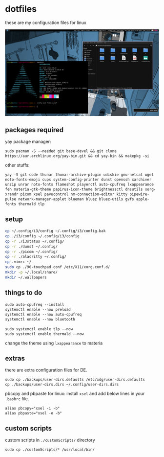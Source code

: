 # dotfiles

these are my configuration files for linux

![screenshot](https://github.com/syr1ne/dotfiles/blob/main/screenshot.png)

## packages required

yay package manager:
```
sudo pacman -S --needed git base-devel && git clone https://aur.archlinux.org/yay-bin.git && cd yay-bin && makepkg -si
```
other stuffs:
```
yay -S git code thunar thunar-archive-plugin udiskie gnu-netcat wget noto-fonts-emoji cups system-config-printer dunst openssh xarchiver unzip unrar noto-fonts flameshot playerctl auto-cpufreq lxappearance feh materia-gtk-theme papirus-icon-theme brightnessctl dnsutils xorg-xrandr picom xsel pavucontrol nm-connection-editor kitty pipewire-pulse network-manager-applet blueman bluez bluez-utils gvfs apple-fonts thermald tlp
```

## setup

```bash
cp ~/.config/i3/config ~/.config/i3/config.bak
cp ./i3/config ~/.config/i3/config
cp -r ./i3status ~/.config/
cp -r ./dunst ~/.config/
cp -r ./picom ~/.config/
cp -r ./alacritty ~/.config/
cp .vimrc ~/
sudo cp ./90-touchpad.conf /etc/X11/xorg.conf.d/
mkdir -p ~/.local/share/
mkdir ~/.wallpapers
```

## things to do

```
sudo auto-cpufreq --install
systemctl enable --now preload
systemctl enable --now auto-cpufreq
systemctl enable --now bluetooth

sudo systemctl enable tlp --now
sudo systemctl enable thermald --now
``` 

change the theme using `lxappearance` to materia

## extras
there are extra configuration files for DE.

```
sudo cp ./backups/user-dirs.defaults /etc/xdg/user-dirs.defaults
cp ./backups/user-dirs.dirs ~/.config/user-dirs.dirs
```

pbcopy and pbpaste for linux: install `xsel` and add below lines in your `.bashrc` file.
```
alias pbcopy="xsel -i -b"
alias pbpaste="xsel -o -b"
```

## custom scripts
custom scripts in `./customScripts/` directory

```
sudo cp ./customScripts/* /usr/local/bin/
```
